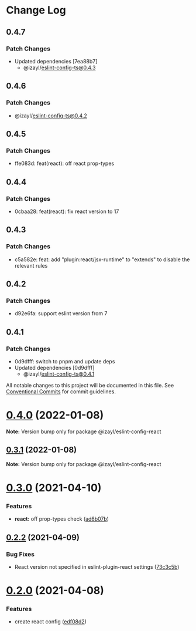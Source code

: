 # Change Log

## 0.4.7

### Patch Changes

- Updated dependencies [7ea88b7]
  - @izayl/eslint-config-ts@0.4.3

## 0.4.6

### Patch Changes

- @izayl/eslint-config-ts@0.4.2

## 0.4.5

### Patch Changes

- ffe083d: feat(react): off react prop-types

## 0.4.4

### Patch Changes

- 0cbaa28: feat(react): fix react version to 17

## 0.4.3

### Patch Changes

- c5a582e: feat: add "plugin:react/jsx-runtime" to "extends" to disable the relevant rules

## 0.4.2

### Patch Changes

- d92e6fa: support eslint version from 7

## 0.4.1

### Patch Changes

- 0d9dfff: switch to pnpm and update deps
- Updated dependencies [0d9dfff]
  - @izayl/eslint-config-ts@0.4.1

All notable changes to this project will be documented in this file.
See [Conventional Commits](https://conventionalcommits.org) for commit guidelines.

# [0.4.0](https://github.com/izayl/eslint-config/compare/v0.3.1...v0.4.0) (2022-01-08)

**Note:** Version bump only for package @izayl/eslint-config-react

## [0.3.1](https://github.com/izayl/eslint-config/compare/v0.3.0...v0.3.1) (2022-01-08)

**Note:** Version bump only for package @izayl/eslint-config-react

# [0.3.0](https://github.com/izayl/eslint-config/compare/v0.2.2...v0.3.0) (2021-04-10)

### Features

- **react:** off prop-types check ([ad6b07b](https://github.com/izayl/eslint-config/commit/ad6b07b22c11f31cebd50a9908f3e170c2067ff3))

## [0.2.2](https://github.com/izayl/eslint-config/compare/v0.2.1...v0.2.2) (2021-04-09)

### Bug Fixes

- React version not specified in eslint-plugin-react settings ([73c3c5b](https://github.com/izayl/eslint-config/commit/73c3c5b255aab040e6d6ef0a096a2412b44cebaa))

# [0.2.0](https://github.com/izayl/eslint-config/compare/v0.1.0...v0.2.0) (2021-04-08)

### Features

- create react config ([edf08d2](https://github.com/izayl/eslint-config/commit/edf08d2bc7fcf5d238182a0efd5c5aa2417a044b))
